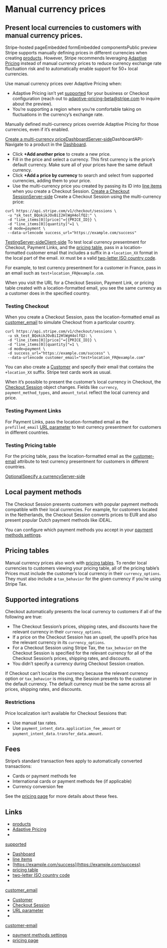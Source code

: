 # Manual currency prices

## Present local currencies to customers with manual currency prices.

Stripe-hosted pageEmbedded formEmbedded componentsPublic preview
Stripe supports manually defining prices in different currencies when creating
[products](https://docs.stripe.com/products-prices/overview#get-started).
However, Stripe recommends leveraging [Adaptive
Pricing](https://docs.stripe.com/payments/checkout/adaptive-pricing) instead of
manual currency prices to reduce currency exchange rate fluctuation risk and to
automatically enable support for 50+ local currencies.

Use manual currency prices over Adaptive Pricing when:

- Adaptive Pricing isn’t yet
[supported](https://docs.stripe.com/payments/checkout/adaptive-pricing#restrictions)
for your business or Checkout configuration (reach out to
[adaptive-pricing-beta@stripe.com](mailto:adaptive-pricing-beta@stripe.com) to
inquire about the preview).
- You’re supporting a region where you’re comfortable taking on fluctuations in
the currency’s exchange rate.

Manually defined multi-currency prices override Adaptive Pricing for those
currencies, even if it’s enabled.

[Create a multi-currency
priceDashboardServer-side](https://docs.stripe.com/payments/checkout/manual-currency-prices#add-multiple-currencies-to-a-price)DashboardAPI-
Navigate to a product in the
[Dashboard](https://dashboard.stripe.com/products?active=true).
- Click **+Add another price** to create a new price.
- Fill in the price and select a currency. This first currency is the price’s
default currency. Make sure all of your prices have the same default currency.
- Click **+Add a price by currency** to search and select from supported
currencies, adding them to your price.
- Use the multi-currency price you created by passing its ID into [line
items](https://docs.stripe.com/api/checkout/sessions/create#create_checkout_session-line_items-price)
when you create a Checkout Session.
[Create a Checkout
SessionServer-side](https://docs.stripe.com/payments/checkout/manual-currency-prices#create-checkout-session)
Create a Checkout Session using the multi-currency price:

```
curl https://api.stripe.com/v1/checkout/sessions \
 -u "sk_test_BQokikJOvBiI2HlWgH4olfQ2:" \
 -d "line_items[0][price]"={{PRICE_ID}} \
 -d "line_items[0][quantity]"=1 \
 -d mode=payment \
 --data-urlencode success_url="https://example.com/success"
```

[TestingServer-sideClient-side](https://docs.stripe.com/payments/checkout/manual-currency-prices#testing)
To test local currency presentment for Checkout, Payment Links, and the [pricing
table](https://docs.stripe.com/payments/checkout/pricing-table), pass in a
location-formatted customer email that includes a suffix in a `+location_XX`
format in the local part of the email. `XX` must be a valid [two-letter ISO
country code](https://www.nationsonline.org/oneworld/country_code_list.htm).

For example, to test currency presentment for a customer in France, pass in an
email such as `test+location_FR@example.com`.

When you visit the URL for a Checkout Session, Payment Link, or pricing table
created with a location-formatted email, you see the same currency as a customer
does in the specified country.

### Testing Checkout

When you create a Checkout Session, pass the location-formatted email as
[customer_email](https://docs.stripe.com/api/checkout/sessions/object#checkout_session_object-customer_email)
to simulate Checkout from a particular country.

```
curl https://api.stripe.com/v1/checkout/sessions \
 -u sk_test_BQokikJOvBiI2HlWgH4olfQ2: \
 -d "line_items[0][price]"={{PRICE_ID}} \
 -d "line_items[0][quantity]"=1 \
 -d mode=payment \
 -d success_url="https://example.com/success" \
 --data-urlencode customer_email="test+location_FR@example.com"
```

You can also create a [Customer](https://docs.stripe.com/api/customers/create)
and specify their email that contains the `+location_XX` suffix. Stripe test
cards work as usual.

When it’s possible to present the customer’s local currency in Checkout, the
[Checkout Session](https://docs.stripe.com/api/checkout/sessions/object) object
changes. Fields like `currency`, `payment_method_types`, and `amount_total`
reflect the local currency and price.

### Testing Payment Links

For Payment Links, pass the location-formatted email as the `prefilled_email`
[URL
parameter](https://docs.stripe.com/payment-links/customize#customize-checkout-with-url-parameters)
to test currency presentment for customers in different countries.

### Testing Pricing table

For the pricing table, pass the location-formatted email as the
[customer-email](https://docs.stripe.com/payments/checkout/pricing-table#customer-email)
attribute to test currency presentment for customers in different countries.

[OptionalSpecify a
currencyServer-side](https://docs.stripe.com/payments/checkout/manual-currency-prices#specify-currency)
## Local payment methods

The Checkout Session presents customers with popular payment methods compatible
with their local currencies. For example, for customers located in the
Netherlands, the Checkout Session converts prices to EUR and also present
popular Dutch payment methods like iDEAL.

You can configure which payment methods you accept in your [payment methods
settings](https://dashboard.stripe.com/settings/payment_methods).

## Pricing tables

Manual currency prices also work with [pricing
tables](https://docs.stripe.com/payments/checkout/pricing-table). To render
local currencies to customers viewing your pricing table, all of the pricing
table’s Prices must include the customer’s local currency in their
`currency_options`. They must also include a `tax_behavior` for the given
currency if you’re using Stripe Tax.

## Supported integrations

Checkout automatically presents the local currency to customers if all of the
following are true:

- The Checkout Session’s prices, shipping rates, and discounts have the relevant
currency in their `currency_options`.
- If a price on the Checkout Session has an upsell, the upsell’s price has the
relevant currency in its `currency_options`.
- For a Checkout Session using Stripe Tax, the `tax_behavior` on the Checkout
Session is specified for the relevant currency for all of the Checkout Session’s
prices, shipping rates, and discounts.
- You didn’t specify a currency during Checkout Session creation.

If Checkout can’t localize the currency because the relevant currency option or
`tax_behavior` is missing, the Session presents to the customer in the default
currency. The default currency must be the same across all prices, shipping
rates, and discounts.

### Restrictions

Price localization isn’t available for Checkout Sessions that:

- Use manual tax rates.
- Use `payment_intent_data.application_fee_amount` or
`payment_intent_data.transfer_data.amount`.

## Fees

Stripe’s standard transaction fees apply to automatically converted
transactions:

- Cards or payment methods fee
- International cards or payment methods fee (if applicable)
- Currency conversion fee

See the [pricing page](https://stripe.com/pricing) for more details about these
fees.

## Links

- [products](https://docs.stripe.com/products-prices/overview#get-started)
- [Adaptive Pricing](https://docs.stripe.com/payments/checkout/adaptive-pricing)
-
[supported](https://docs.stripe.com/payments/checkout/adaptive-pricing#restrictions)
- [Dashboard](https://dashboard.stripe.com/products?active=true)
- [line
items](https://docs.stripe.com/api/checkout/sessions/create#create_checkout_session-line_items-price)
- [https://example.com/success](https://example.com/success)
- [pricing table](https://docs.stripe.com/payments/checkout/pricing-table)
- [two-letter ISO country
code](https://www.nationsonline.org/oneworld/country_code_list.htm)
-
[customer_email](https://docs.stripe.com/api/checkout/sessions/object#checkout_session_object-customer_email)
- [Customer](https://docs.stripe.com/api/customers/create)
- [Checkout Session](https://docs.stripe.com/api/checkout/sessions/object)
- [URL
parameter](https://docs.stripe.com/payment-links/customize#customize-checkout-with-url-parameters)
-
[customer-email](https://docs.stripe.com/payments/checkout/pricing-table#customer-email)
- [payment methods
settings](https://dashboard.stripe.com/settings/payment_methods)
- [pricing page](https://stripe.com/pricing)